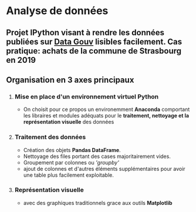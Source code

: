 # Analyse de données

## Projet IPython visant à rendre les données publiées sur [Data Gouv](https://www.data.gouv.fr/fr/datasets/achats-des-principales-communes-francaises-en-2019/) lisibles facilement. Cas pratique: achats de la commune de Strasbourg en 2019

## Organisation en 3 axes principaux

1. ### ****Mise en place d'un environnement virtuel Python**** 
   - On choisit pour ce propos un environemment ****Anaconda**** comportant les libraires et modules adéquats pour le ****traitement, nettoyage et la représentation visuelle**** des données

2. ### Traitement des données
   - Création des objets ****Pandas DataFrame****.
   - Nettoyage des files portant des cases majoritairement vides.
   - Groupement par colonnes ou _'groupby'_
   - ajout de colonnes et d'autres éléments supplémentaires pour avoir une table plus facilement exploitable.

3. ### ****Représentation visuelle****
   - avec des graphiques traditionnels grace aux outils ****Matplotlib****
    
